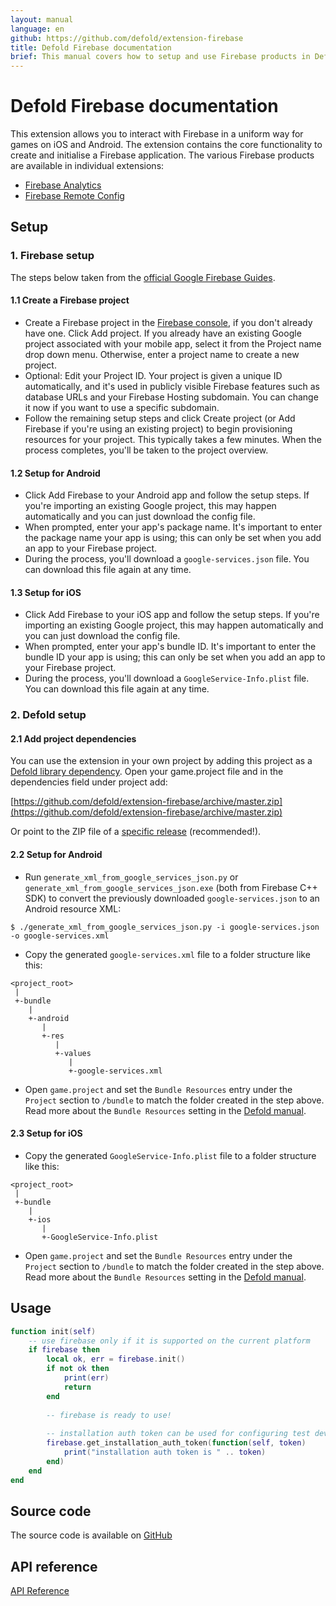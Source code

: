 ```yaml
---
layout: manual
language: en
github: https://github.com/defold/extension-firebase
title: Defold Firebase documentation
brief: This manual covers how to setup and use Firebase products in Defold.
---
```


# Defold Firebase documentation

This extension allows you to interact with Firebase in a uniform way for games on iOS and Android. The extension contains the core functionality to create and initialise a Firebase application. The various Firebase products are available in individual extensions:

* [Firebase Analytics](https://github.com/defold/extension-firebase-analytics)
* [Firebase Remote Config](https://github.com/defold/extension-firebase-remoteconfig)


## Setup
### 1. Firebase setup
The steps below taken from the [official Google Firebase Guides](https://firebase.google.com/docs/cpp/setup).

#### 1.1 Create a Firebase project
* Create a Firebase project in the [Firebase console](https://console.firebase.google.com/), if you don't already have one. Click Add project. If you already have an existing Google project associated with your mobile app, select it from the Project name drop down menu. Otherwise, enter a project name to create a new project.
* Optional: Edit your Project ID. Your project is given a unique ID automatically, and it's used in publicly visible Firebase features such as database URLs and your Firebase Hosting subdomain. You can change it now if you want to use a specific subdomain.
* Follow the remaining setup steps and click Create project (or Add Firebase if you're using an existing project) to begin provisioning resources for your project. This typically takes a few minutes. When the process completes, you'll be taken to the project overview.

#### 1.2 Setup for Android
* Click Add Firebase to your Android app and follow the setup steps. If you're importing an existing Google project, this may happen automatically and you can just download the config file.
* When prompted, enter your app's package name. It's important to enter the package name your app is using; this can only be set when you add an app to your Firebase project.
* During the process, you'll download a `google-services.json` file. You can download this file again at any time.

#### 1.3 Setup for iOS
* Click Add Firebase to your iOS app and follow the setup steps. If you're importing an existing Google project, this may happen automatically and you can just download the config file.
* When prompted, enter your app's bundle ID. It's important to enter the bundle ID your app is using; this can only be set when you add an app to your Firebase project.
* During the process, you'll download a `GoogleService-Info.plist` file. You can download this file again at any time.

### 2. Defold setup
#### 2.1 Add project dependencies
You can use the extension in your own project by adding this project as a [Defold library dependency](http://www.defold.com/manuals/libraries/). Open your game.project file and in the dependencies field under project add:

[https://github.com/defold/extension-firebase/archive/master.zip](https://github.com/defold/extension-firebase/archive/master.zip)

Or point to the ZIP file of a [specific release](https://github.com/defold/extension-firebase/releases) (recommended!).

#### 2.2 Setup for Android

* Run `generate_xml_from_google_services_json.py` or `generate_xml_from_google_services_json.exe` (both from Firebase C++ SDK) to convert the previously downloaded `google-services.json` to an Android resource XML:

```
$ ./generate_xml_from_google_services_json.py -i google-services.json -o google-services.xml
```

* Copy the generated `google-services.xml` file to a folder structure like this:

```
<project_root>
 |
 +-bundle
    |
    +-android
       |
       +-res
          |
          +-values
             |
             +-google-services.xml
```

* Open `game.project` and set the `Bundle Resources` entry under the `Project` section to `/bundle` to match the folder created in the step above. Read more about the `Bundle Resources` setting in the [Defold manual](https://www.defold.com/manuals/project-settings/#project).


#### 2.3 Setup for iOS
* Copy the generated `GoogleService-Info.plist` file to a folder structure like this:

```
<project_root>
 |
 +-bundle
    |
    +-ios
       |
       +-GoogleService-Info.plist
```

* Open `game.project` and set the `Bundle Resources` entry under the `Project` section to `/bundle` to match the folder created in the step above. Read more about the `Bundle Resources` setting in the [Defold manual](https://www.defold.com/manuals/project-settings/#project).


## Usage

```lua
function init(self)
    -- use firebase only if it is supported on the current platform
    if firebase then
        local ok, err = firebase.init()
        if not ok then
            print(err)
            return
        end
        
        -- firebase is ready to use!
        
        -- installation auth token can be used for configuring test devices for A/B tests
        firebase.get_installation_auth_token(function(self, token)
            print("installation auth token is " .. token)
        end)
    end
end
```

## Source code

The source code is available on [GitHub](https://github.com/defold/extension-firebase)



## API reference
[API Reference](/extension-firebase/api)